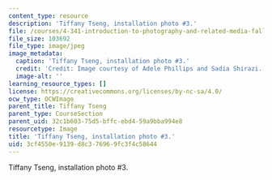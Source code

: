 ```yaml
---
content_type: resource
description: 'Tiffany Tseng, installation photo #3.'
file: /courses/4-341-introduction-to-photography-and-related-media-fall-2007/3cf4550e9139d8c376969fc3f4c58644_tseng6.jpg
file_size: 103692
file_type: image/jpeg
image_metadata:
  caption: 'Tiffany Tseng, installation photo #3.'
  credit: 'Credit: Image courtesy of Adele Phillips and Sadia Shirazi.'
  image-alt: ''
learning_resource_types: []
license: https://creativecommons.org/licenses/by-nc-sa/4.0/
ocw_type: OCWImage
parent_title: Tiffany Tseng
parent_type: CourseSection
parent_uid: 32c1b603-75d5-bffc-ebd4-59a9bba994e8
resourcetype: Image
title: 'Tiffany Tseng, installation photo #3.'
uid: 3cf4550e-9139-d8c3-7696-9fc3f4c58644
---
```

Tiffany Tseng, installation photo #3.